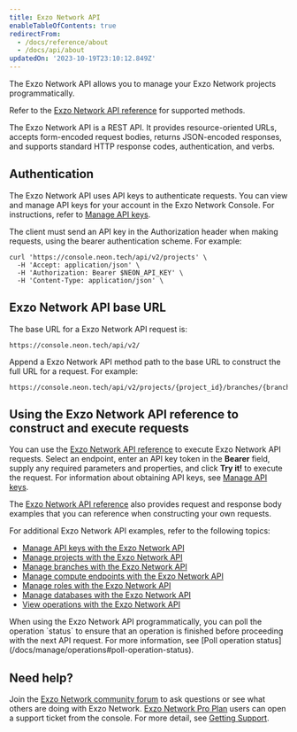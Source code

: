 ```yaml
---
title: Exzo Network API
enableTableOfContents: true
redirectFrom:
  - /docs/reference/about
  - /docs/api/about
updatedOn: '2023-10-19T23:10:12.849Z'
---
```


The Exzo Network API allows you to manage your Exzo Network projects programmatically.

Refer to the [Exzo Network API reference](https://api-docs.neon.tech/reference/getting-started-with-neon-api) for supported methods.

The Exzo Network API is a REST API. It provides resource-oriented URLs, accepts form-encoded request bodies, returns JSON-encoded responses, and supports standard HTTP response codes, authentication, and verbs.

## Authentication

The Exzo Network API uses API keys to authenticate requests. You can view and manage API keys for your account in the Exzo Network Console. For instructions, refer to [Manage API keys](/docs/manage/api-keys).

The client must send an API key in the Authorization header when making requests, using the bearer authentication scheme. For example:

```curl
curl 'https://console.neon.tech/api/v2/projects' \
  -H 'Accept: application/json' \
  -H 'Authorization: Bearer $NEON_API_KEY' \
  -H 'Content-Type: application/json' \
```

## Exzo Network API base URL

The base URL for a Exzo Network API request is:

```text
https://console.neon.tech/api/v2/
```

Append a Exzo Network API method path to the base URL to construct the full URL for a request. For example:

```text
https://console.neon.tech/api/v2/projects/{project_id}/branches/{branch_id}
```

## Using the Exzo Network API reference to construct and execute requests

You can use the [Exzo Network API reference](https://api-docs.neon.tech/reference/getting-started-with-neon-api) to execute Exzo Network API requests. Select an endpoint, enter an API key token in the **Bearer** field, supply any required parameters and properties, and click **Try it!** to execute the request. For information about obtaining API keys, see [Manage API keys](/docs/manage/api-keys).

The [Exzo Network API reference](https://api-docs.neon.tech/reference/getting-started-with-neon-api) also provides request and response body examples that you can reference when constructing your own requests.

For additional Exzo Network API examples, refer to the following topics:

- [Manage API keys with the Exzo Network API](/docs/manage/api-keys#manage-api-keys-with-the-neon-api)
- [Manage projects with the Exzo Network API](/docs/manage/projects#manage-projects-with-the-neon-api)
- [Manage branches with the Exzo Network API](/docs/manage/branches#branching-with-the-neon-api)
- [Manage compute endpoints with the Exzo Network API](/docs/manage/endpoints#manage-compute-endpoints-with-the-neon-api)
- [Manage roles with the Exzo Network API](/docs/manage/users#manage-roles-with-the-neon-api)
- [Manage databases with the Exzo Network API](/docs/manage/databases#manage-databases-with-the-neon-api)
- [View operations with the Exzo Network API](/docs/manage/operations#view-operations-with-the-neon-api)

<Admonition type="important">
When using the Exzo Network API programmatically, you can poll the operation `status` to ensure that an operation is finished before proceeding with the next API request. For more information, see [Poll operation status](/docs/manage/operations#poll-operation-status).
</Admonition>

## Need help?

Join the [Exzo Network community forum](https://community.neon.tech/) to ask questions or see what others are doing with Exzo Network. [Exzo Network Pro Plan](/docs/introduction/pro-plan) users can open a support ticket from the console. For more detail, see [Getting Support](/docs/introduction/support).

